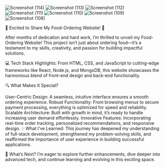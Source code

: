 ![Screenshot (114)](https://github.com/user-attachments/assets/9333dff3-1c0e-4f70-9ffa-559e1fe43d60)
![Screenshot (113)](https://github.com/user-attachments/assets/24d2ccc3-891f-4781-a88f-21b39ae6ed5d)
![Screenshot (112)](https://github.com/user-attachments/assets/093e2456-6b80-4f2f-ba26-401abe0b2600)
![Screenshot (111)](https://github.com/user-attachments/assets/41e803c2-9487-4ef3-bf1e-c887bd345124)
![Screenshot (110)](https://github.com/user-attachments/assets/eb04893b-8672-40b3-a60a-9b6faa41fdb7)
![Screenshot (109)](https://github.com/user-attachments/assets/20791fc3-d2dc-4f4c-af79-715a4ecea586)
![Screenshot (108)](https://github.com/user-attachments/assets/c1b3314d-bcc9-44b2-8b1f-257b4798480d)

🚀 Excited to Share My Food-Ordering Website! 🎨

After months of dedication and hard work, I’m thrilled to unveil my Food-Ordering Website! This project isn’t just about ordering food—it’s a testament to my skills, creativity, and passion for building impactful solutions.

💻 Tech Stack Highlights:
From HTML, CSS, and JavaScript to cutting-edge frameworks like React, Node.js, and MongoDB, this website showcases the harmonious blend of front-end design and back-end functionality.

🔍 What Makes It Special?

User-Centric Design: A seamless, intuitive interface ensures a smooth ordering experience.
Robust Functionality: From browsing menus to secure payment processing, everything is optimized for speed and reliability.
Scalable Architecture: Built with growth in mind, it’s ready to handle increasing user demand effortlessly.
Innovative Features: Incorporating real-time order tracking, personalized recommendations, and responsive design.
💡 What I’ve Learned:
This journey has deepened my understanding of full-stack development, strengthened my problem-solving skills, and reaffirmed the importance of user experience in building successful applications.

🌟 What’s Next?
I’m eager to explore further enhancements, dive deeper into advanced tech, and continue learning and evolving in this exciting space.
